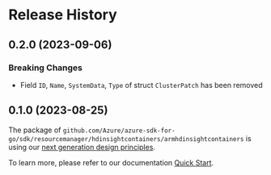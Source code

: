 # Release History

## 0.2.0 (2023-09-06)
### Breaking Changes

- Field `ID`, `Name`, `SystemData`, `Type` of struct `ClusterPatch` has been removed


## 0.1.0 (2023-08-25)

The package of `github.com/Azure/azure-sdk-for-go/sdk/resourcemanager/hdinsightcontainers/armhdinsightcontainers` is using our [next generation design principles](https://azure.github.io/azure-sdk/general_introduction.html).

To learn more, please refer to our documentation [Quick Start](https://aka.ms/azsdk/go/mgmt).